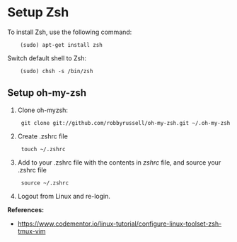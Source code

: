 Setup Zsh
=========

To install Zsh, use the following command:

		(sudo) apt-get install zsh


Switch default shell to Zsh:

		(sudo) chsh -s /bin/zsh


Setup oh-my-zsh
----------------

1. Clone oh-myzsh:

		git clone git://github.com/robbyrussell/oh-my-zsh.git ~/.oh-my-zsh


2. Create .zshrc file

		touch ~/.zshrc


3. Add to your .zshrc file with the contents in _zshrc_ file, and source your .zshrc file

		source ~/.zshrc


4. Logout from Linux and re-login.


**References:**
* https://www.codementor.io/linux-tutorial/configure-linux-toolset-zsh-tmux-vim
